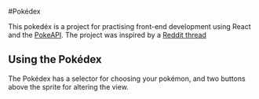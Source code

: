 #Pokédex

This pokedéx is a project for practising front-end development using React and the [PokeAPI](https://pokeapi.co/). The project was inspired by a [Reddit thread](https://www.reddit.com/r/reactjs/comments/ahtquu/learning_react_heres_my_first_go_at_it_a_pure_css/)

## Using the Pokédex

The Pokédex has a selector for choosing your pokémon, and two buttons above the sprite for altering the view.
